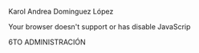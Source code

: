 <html>
<head>
<title>HELLO</title>
</head>
<body>
	<p>Karol Andrea Dominguez López</p>
	<script type="text/javascript">
		alert("Estoy Aquí")	
		document.write("<p>Hello HELLO</p>")
	</script>
	<noscript>
		Your browser doesn't support or has disable JavaScrip
	</noscript>
	<p>6TO ADMINISTRACIÓN</p>
</body>
</html>
